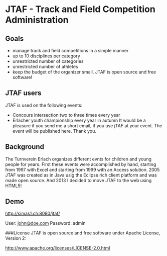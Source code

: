 # JTAF - Track and Field Competition Administration

## Goals

- manage track and field competitions in a simple manner
- up to 10 disciplines per category
- unrestricted number of categories
- unrestricted number of athletes
- keep the budget of the organizer small. JTAF is open source and free software!

## JTAF users
JTAF is used on the following events:

- Concours intersection two to three times every year
- Erlacher youth championship every year in autumn
It would be a pleasure if you send me a short email, if you use jTAF at your event. The event will be published here. Thank you.

## Background
The Turnverein Erlach organizes different evnts for children and young people for years.
First these events were accomplished by hand, starting from 1997 with Excel and starting from 1999 with an Access solution.
2005 JTAF was created as in Java usig the Eclipse rich client platform and was made open source.
And 2013 I decided to move JTAF to the web using HTML5!

## Demo
http://simas1.ch:8080/jtaf/

User: john@doe.com
Password: admin

###License
JTAF is open source and free software under Apache License, Version 2:

http://www.apache.org/licenses/LICENSE-2.0.html
